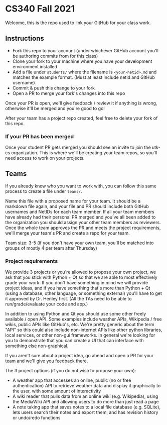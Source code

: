 # CS340 Fall 2021

Welcome, this is the repo used to link your GitHub for your class work.

## Instructions

- Fork this repo to your account (under whichever GitHub account you'll be authoring commits from for this class)
- Clone your fork to your machine where you have your development environment installed
- Add a file under `students/` where the filename is `<your-netid>.md` and matches the example format. (Must at least include netid and GitHub username)
- Commit & push this change to your fork
- Open a PR to merge your fork's changes into this repo

Once your PR is open, we'll give feedback / review it if anything is wrong, otherwise it'll be merged and you're good to go!

After your team has a project repo created, feel free to delete your fork of this repo.

### If your PR has been merged

Once your student PR gets merged you should see an invite to join the utk-cs organization. This is where we'll be creating your team repos, so you'll need access to work on your projects.

## Teams

If you already know who you want to work with, you can follow this same process to create a file under `teams/`.

Name this file with a proposed name for your team. It should be a markdown file again, and your file and PR should include both GitHub usernames and NetIDs for each team member. If all your team members have already had their personal PR merged and you've all been added to the organization you should assign your other team members as reviewers. Once the whole team approves the PR and meets the project requirements, we'll merge your team's PR and create a repo for your team.

Team size: 3-5 (if you don't have your own team, you'll be matched into groups of mostly 4 per team after Thursday)

### Project requirements

We provide 3 projects or you're allowed to propose your own project, we ask that you stick with Python + Qt so that we are able to most effectively grade your work. If you don't have something in mind we will provide project ideas, and if you have something that's more than Python + Qt (using a database, other language, or something external) you'll have to get it approved by Dr. Henley first. (All the TAs need to be able to run/grade/evaluate your code and app.)

In addition to using Python and Qt you should use some other freely available / open API. Some examples include weather APIs, Wikipedia / free wikis, public APIs like GitHub's, etc. We're pretty generic about the term "API" so this could also include non-internet APIs like other python libraries, local services, or other non-gui frameworks. In general we're looking for you to demonstrate that you can create a UI that can interface with something else non-graphical.

If you aren't sure about a project idea, go ahead and open a PR for your team and we'll give you feedback there.

The 3 project options (if you do not wish to propose your own):

- A weather app that accesses an online, public (no or free authentication) API to retrieve weather data and display it graphically to the user, with some amount of interactivity
- A wiki reader that pulls data from an online wiki (e.g. Wikipedia), using the MediaWiki API and allowing users to do more than just read a page
- A note taking app that saves notes to a local file database (e.g. SQLite), lets users search their notes and export them, and has revision history or undo/redo functions
